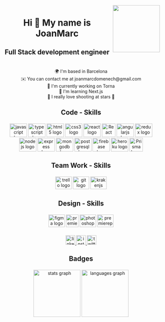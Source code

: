 <img align="right" height="150" src="https://media0.giphy.com/media/Nx0rz3jtxtEre/giphy.gif?cid=ecf05e474du2d7tbnk0ceqtpmniozv1o7x13zxbr1sikl6gh&rid=giphy.gif&ct=g"  />

###

<h1 align="center">Hi 👋  My name is JoanMarc</h1>

###

<h2 align="center">Full Stack development engineer</h2>

###

<h1 align="center"></h1>

###

<p align="center">🌍️ I'm based in Barcelona<br> ✉️ You can contact me at joanmarcdomenech@gmail.com<br>🚀 I'm currently working on Torna<br>🧠 I'm learning Next.js<br>📸 I really love shooting at stars 🌠</p>

###

<h2 align="center">Code - Skills</h2>

###

<div align="center">
  <img src="https://cdn.jsdelivr.net/gh/devicons/devicon/icons/javascript/javascript-original.svg" height="43" width="55" alt="javascript logo"  />
  <img src="https://cdn.jsdelivr.net/gh/devicons/devicon/icons/typescript/typescript-original.svg" height="43" width="55" alt="typescript logo"  />
  <img src="https://cdn.jsdelivr.net/gh/devicons/devicon/icons/html5/html5-original.svg" height="43" width="55" alt="html5 logo"  />
  <img src="https://cdn.jsdelivr.net/gh/devicons/devicon/icons/css3/css3-original.svg" height="43" width="55" alt="css3 logo"  />
  <img src="https://cdn.jsdelivr.net/gh/devicons/devicon/icons/react/react-original.svg" height="43" width="55" alt="react logo"  />
  <img src="https://raw.githubusercontent.com/kristerkari/react-native-svg-transformer/master/images/react-native-logo.png"  height="43" alt="React" />
  <img src="https://cdn.jsdelivr.net/gh/devicons/devicon/icons/angularjs/angularjs-original.svg" height="43" width="55" alt="angularjs logo"  />
  <img src="https://cdn.jsdelivr.net/gh/devicons/devicon/icons/redux/redux-original.svg" height="43" width="55" alt="redux logo"  />
  <img src="https://cdn.jsdelivr.net/gh/devicons/devicon/icons/nodejs/nodejs-original.svg" height="43" width="55" alt="nodejs logo"  />
  <img src="https://cdn.jsdelivr.net/gh/devicons/devicon/icons/express/express-original.svg" height="43" width="55" alt="express logo"  />
  <img src="https://cdn.jsdelivr.net/gh/devicons/devicon/icons/mongodb/mongodb-original.svg" height="43" width="55" alt="mongodb logo"  />
  <img src="https://cdn.jsdelivr.net/gh/devicons/devicon/icons/postgresql/postgresql-original.svg" height="43" width="55" alt="postgresql logo"  />
  <img src="https://cdn.jsdelivr.net/gh/devicons/devicon/icons/firebase/firebase-plain.svg" height="43" width="55" alt="firebase logo"  />
  <img src="https://cdn.jsdelivr.net/gh/devicons/devicon/icons/heroku/heroku-original.svg" height="43" width="55" alt="heroku logo"  />
  <img src="https://avatars.githubusercontent.com/u/17219288?s=280&v=4" alt="Prisma Logo"  height="43"/></a>
</div>

###

<h2 align="center">Team Work - Skills</h2>

###

<div align="center">
  <img src="https://cdn.jsdelivr.net/gh/devicons/devicon/icons/trello/trello-plain.svg" height="40" width="52" alt="trello logo"  />
  <img src="https://cdn.jsdelivr.net/gh/devicons/devicon/icons/git/git-original.svg" height="40" width="52" alt="git logo"  />
  <img src="https://cdn.jsdelivr.net/gh/devicons/devicon/icons/krakenjs/krakenjs-original.svg" height="40" width="52" alt="krakenjs logo"  />
</div>

###

<h2 align="center">Design - Skills</h2>

###

<div align="center">
  <img src="https://cdn.jsdelivr.net/gh/devicons/devicon/icons/figma/figma-original.svg" height="40" width="52" alt="figma logo"  />
  <img src="https://upload.wikimedia.org/wikipedia/commons/thumb/b/b6/Adobe_Photoshop_Lightroom_CC_logo.svg/512px-Adobe_Photoshop_Lightroom_CC_logo.svg.png" height="40"  alt="premierepro logo"  />
  <img src="https://cdn.jsdelivr.net/gh/devicons/devicon/icons/photoshop/photoshop-plain.svg" height="40" width="52" alt="photoshop logo"  />
  <img src="https://cdn.jsdelivr.net/gh/devicons/devicon/icons/premierepro/premierepro-plain.svg" height="40" width="52" alt="premierepro logo"  />
  
</div>

###

<div align="center">
  <a href="https://www.linkedin.com/in/joanmarc-domenech/" target="_blank">
    <img src="https://img.shields.io/static/v1?message=LinkedIn&logo=linkedin&label=&color=0077B5&logoColor=white&labelColor=&style=for-the-badge" height="30" alt="linkedin logo"  />
  </a>
  <a href="https://www.instagram.com/jmarc.domenech/" target="_blank">
    <img src="https://img.shields.io/static/v1?message=Instagram&logo=instagram&label=&color=E4405F&logoColor=white&labelColor=&style=for-the-badge" height="30" alt="instagram logo"  />
  </a>
  <a href="https://twitter.com/DomenechBueno" target="_blank">
    <img src="https://img.shields.io/static/v1?message=Twitter&logo=twitter&label=&color=1DA1F2&logoColor=white&labelColor=&style=for-the-badge" height="30" alt="twitter logo"  />
  </a>
</div>

###

<h2 align="center">Badges</h2>

###

<div align="center">
  <img src="https://github-readme-stats.vercel.app/api?hide_title=true&hide_rank=false&show_icons=true&include_all_commits=true&count_private=true&disable_animations=false&theme=dark&locale=en&hide_border=false&username=mortyrise" height="150" alt="stats graph"  />
  <img src="https://github-readme-stats.vercel.app/api/top-langs?locale=en&hide_title=false&layout=compact&card_width=320&langs_count=4&theme=dark&hide_border=false&username=mortyrise" height="150" alt="languages graph"  />
</div>

###


